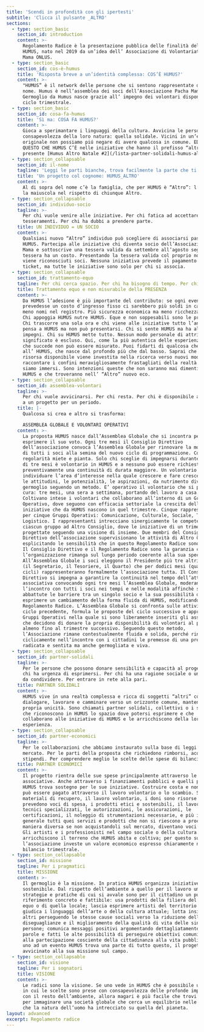 ```yaml
---
title: 'Scendi in profondità con gli ipertesti'
subtitle: 'Clicca il pulsante _ALTRO'
sections:
  - type: section_basic
    section_id: introduction
    content: >-
      Regolamento Radice è la presentazione pubblica delle finalità del progetto
      HUMUS, nato nel 2019 da un’idea dell’ Associazione di Volontariato Pacha
      Mama ONLUS.
  - type: section_basic
    section_id: cos-è-humus
    title: 'Risposta breve a un’identità complessa: COS’È HUMUS?'
    content: >-
      "HUMUS” è il network delle persone che si sentono rappresentate da questo
      nome. Humus è nell’assemblea dei soci dell’Associazione Pacha Mama.
      Germoglio da Humus nasce grazie all’ impegno dei volontari disponibili a
      ciclo trimestrale.
  - type: section_basic
    section_id: cosa-fa-humus
    title: 'Sì ma: COSA FA HUMUS?'
    content: >-
      Gioca a sperimantare i linguaggi della cultura. Avvicina le persone alla
      consapevolezza della loro natura: quella solidale. Vicini in un’esperienza
      originale non possiamo piú negare di avere qualcosa in comune. ED È PER
      QUESTO CHE HUMUS C’È nelle iniziative che hanno il prefisso “altro-” (hai
      presente [Humus Altro Natale #2](/lista-partner-solidali-humus-altro-natale-2/)?)
  - type: section_collapsable
    section_id: il-nome
    tagline: 'Leggi le parti bianche, trova facilmente la parte che ti interessa'
    title: 'Un progetto col cognome: HUMUS_ALTRO'
    content: >-
      Al di sopra del nome c’è la famiglia, che per HUMUS è “Altro”: l’Altro con
      la maiuscola nel rispetto di chiunque Altro.
  - type: section_collapsable
    section_id: individuo-socio
    tagline: >-
      Per chi vuole venire alle iniziative. Per chi fatica ad accettare i
      tesseramenti. Per chi ha dubbi a prendere parte.
    title: UN INDIVIDUO = UN SOCIO
    content: >-
      Qualsiasi nuovo “Altro” individuo può scegliere di associarsi passando ad
      HUMUS. Partecipa alle iniziative chi diventa socio dell’Associazione Pacha
      Mama e sottoscrive una tessera valida da settembre all’agosto seguente. La
      tessera ha un costo. Presentando la tessera valida col proprio nome si
      viene riconosciuti soci. Nessuna iniziativa prevede il pagamento di un
      ticket, ma tutte le iniziative sono solo per chi si associa.
  - type: section_collapsable
    section_id: trattamento-equo
    tagline: Per chi cerca spazio. Per chi ha bisogno di tempo. Per chi viene e va.
    title: Trattamento equo e non misurabile della PRESENZA
    content: >-
      Da HUMUS l’adesione è più importante del contributo: se ogni evento
      prevedesse un costo d’ingresso fisso ci sarebbero più soldi in cassa e
      meno nomi nel registro. Più sicurezza economica ma meno ricchezza sociale.
      Chi appoggia HUMUS nutre HUMUS. Eque e non soppesabili sono le presenze.
      Chi trascorre una sola ora e chi viene alle iniziative tutto l’anno. Chi
      pensa a HUMUS ma non può presentarsi. Chi si sente HUMUS ma ha altri
      impegni. Chi su HUMUS mette tutto. Nessun modo personale di attribuire
      significato è escluso. Qui, come la più autentica delle esperienze, quello
      che succede non può essere misurato. Puoi fidarti di qualcosa che somiglia
      all’ HUMUS, che nasce dal profondo più che dal basso. Saprai che ogni
      risorsa disponibile viene investita nella ricerca verso nuovi modi di
      raccontare i confini meravigliosamente frastagliati della realtà in cui
      siamo immersi. Sono intenzioni queste che non saranno mai dimenticate da
      HUMUS e che troveranno nell’ “Altro” nuovo eco.
  - type: section_collapsable
    section_id: assemblea-volontari
    tagline: >-
      Per chi vuole avvicinarsi. Per chi resta. Per chi è disponibile a lavorare
      a un progetto per un periodo.
    title: |-
      Qualcosa si crea e altro si trasforma:

      ASSEMBLEA GLOBALE E VOLONTARI OPERATIVI
    content: >-
      La proposta HUMUS nasce dall’Assemblea Globale che si incontra per
      esprimere il suo voto. Ogni tre mesi il Consiglio Direttivo
      dell’associazione convoca l’Assemblea Globale per rinnovare la motivazione
      di tutti i soci alla semina del nuovo ciclo di programmazione. Con
      regolarità miete e pianta. Solo chi sceglie di impegnarsi durante un ciclo
      di tre mesi è volontario in HUMUS e a nessuno può essere richiesta
      preventivamente una continuità di durata maggiore. Un volontario sa
      individuare l’area d’interesse nella quale crescere e fare crescere, dove
      le attitudini, le potenzialità, le aspirazioni, da nutrimento diventano
      germoglio seguendo un metodo. E’ operativo il volontario che si prende
      cura: tre mesi, una sera a settimana, portando del lavoro a casa.
      Coltivano intese i volontari che collaborano all’interno di un Gruppo
      Operativo, dove seguono con efficacia settoriale la crescita delle
      iniziative che da HUMUS nascono in quel trimestre. Cinque rappresentanti
      per cinque Gruppi Operativi: Comunicazione, Culturale, Sociale, Tecnico,
      Logistico. I rappresentanti intrecciano sinergicamente le competenze di
      ciascun gruppo ad Altro Consiglio, dove le iniziative di un trimestre sono
      progettate seguendo una visione di insieme. Due membri del Consiglio
      Direttivo dell’associazione supervisionano le attività di Altro Consiglio
      esplicitando le sensibilità che in questo Regolamento Radice sono sancite.
      Il Consiglio Direttivo e il Regolamento Radice sono la garanzia che
      l’organizzazione rimanga sul lungo periodo coerente alla sua specificità.
      All’Assemblea Globale i soci eleggono il Presidente più tre altri membri
      (il Segretario, il Tesoriere, il Quarto) che per dodici mesi (quattro
      cicli) rappresenteranno formalmente l’associazione tutta. Il Consiglio
      Direttivo si impegna a garantire la continuità nel tempo dell’attività
      associativa convocando ogni tre mesi l’Assemblea Globale, moderando
      l’incontro con tutti i soci nei tempi e nelle modalità affinchè siano
      abbattute le barriere tra un singolo socio e la sua possibilità di poter
      esprimere un cambiamento della forma fluida di HUMUS, modificando questo
      Regolamento Radice. L’Assemblea Globale si confronta sulle attività del
      ciclo precedente, formula le proposte del ciclo successivo e approva i
      Gruppi Operativi nella quale si sono liberamente inseriti gli associati
      che decidono di donare la propria disponibilità di volontari al progetto,
      almeno fino al trimestre successivo. Seguendo questo metodo,
      l’Associazione rimane contestualmente fluida e solida, perché rinnova
      ciclicamente nell’incontro con i cittadini le premesse di una presenza
      radicata e sentita ma anche germogliata e viva.
  - type: section_collapsable
    section_id: partner-solidali
    tagline: >-
      Per le persone che possono donare sensibilità e capacità al progetto. Per
      chi ha urgenza di esprimersi. Per chi ha una ragione sociale o una causa
      da condividere. Per entrare in rete alla pari.
    title: PARTNER SOLIDALI
    content: >-
      HUMUS vive in una realtà complessa e ricca di soggetti “altri” con cui
      dialogare, lavorare e camminare verso un orizzonte comune, mantenendo una
      propria unicità. Sono chiamati partner solidali, collettivi o i singoli,
      che riconoscono in HUMUS lo spazio dove potersi esprimere e che
      collaborano alle iniziative di HUMUS e le arricchiscono della loro
      esperienza.
  - type: section_collapsable
    section_id: partner-economici
    tagline: >-
      Per le collaborazioni che abbiamo instaurato sulla base di leggi di
      mercato. Per le parti della proposta che richiedono rimborsi, acquisti o
      stipendi. Per comprendere meglio le scelte delle spese di bilancio.
    title: PARTNER ECONOMICI
    content: >-
      Il progetto rientra delle sue spese principalmente attraverso le quote
      associative. Anche attraverso i finanziamenti pubblici e quelli privati,
      HUMUS trova sostegno per le sue iniziative. Costruire costa e non tutto
      può essere pagato attraverso il lavoro volontario o lo scambio. Se i
      materiali di recupero, il lavoro volontario, i doni sono risorse che non
      prevedono voci di spesa, i prodotti etici e sostenibili, il lavoro di
      tecnici specializzati, le autorizzazioni, le assicurazioni, le
      certificazioni, il noleggio di strumentazioni necessarie, e più in
      generale tutti quei servizi e prodotti che non si riescono a procurare in
      maniera diversa se non acquistandoli sul mercato, diventano voci di spesa.
      Gli artisti e i professionisti nel campo sociale o della cultura
      arricchiscono il terreno che HUMUS abita e coltiva; per questo su di loro
      l’associazione investe un valore economico espresso chiaramente nel
      bilancio trimestrale.
  - type: section_collapsable
    section_id: missione
    tagline: Per i pragmatici
    title: MISSIONE
    content: >-
      Il germoglio è la missione. In pratica HUMUS organizza iniziative in modo
      sostenibile. Dal rispetto dell’ambiente a quello per il lavoro umano, le
      strategie e pratiche di cui si avvale sono per il cittadino un punto di
      riferimento concreto e fattibile: usa prodotti della filiera del commercio
      equo o di quella locale; lascia esprimere artisti del territorio e non
      giudica i linguaggi dell’arte o della cultura attuale; lotta insieme ad
      altri perseguendo le stesse cause sociali verso la riduzione delle
      diseguaglianze e il miglioramento della qualità di vita delle singole
      persone; comunica messaggi positivi argomentando dettagliatamente con
      parole e fatti le alte possibilità di perseguire obiettivi comuni grazie
      alla partecipazione cosciente della cittadinanza alla vita pubblica. Se
      uno ad un evento HUMUS trova una parte di tutto questo, il progetto si è
      avvicinato alla sua missione sul campo.
  - type: section_collapsable
    section_id: visione
    tagline: Per i sognatori
    title: VISIONE
    content: >-
      Le radici sono la visione. Se uno vede in HUMUS che è possibile un posto
      in cui le scelte sono prese con consapevolezza delle profonde implicazioni
      con il resto dell’ambiente, allora magari è più facile che trovi fiducia
      per immaginare una società globale che cerca un equilibrio nelle radici
      che la natura dell’uomo ha intrecciato su quella del pianeta.
layout: advanced
excerpt: Regolamento radice
---
```

